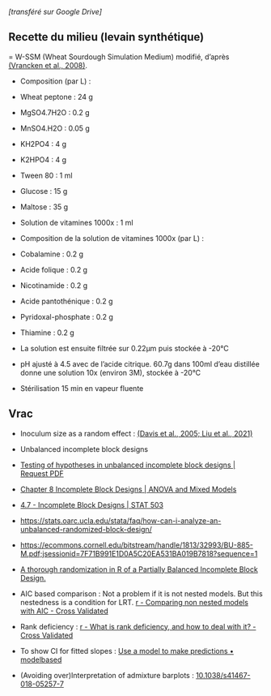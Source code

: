 *[transféré sur Google Drive]*

## Recette du milieu (levain synthétique)

= W-SSM (Wheat Sourdough Simulation Medium) modifié, d’après [(Vrancken et al., 2008)](https://www.zotero.org/google-docs/?FVQ5Ps).

- Composition (par L) :

- Wheat peptone : 24 g

- MgSO4.7H2O : 0.2 g

- MnSO4.H2O : 0.05 g

- KH2PO4 : 4 g

- K2HPO4 : 4 g

- Tween 80 : 1 ml

- Glucose : 15 g

- Maltose : 35 g

- Solution de vitamines 1000x : 1 ml

- Composition de la solution de vitamines 1000x (par L) :

- Cobalamine : 0.2 g

- Acide folique : 0.2 g

- Nicotinamide : 0.2 g

- Acide pantothénique : 0.2 g

- Pyridoxal-phosphate : 0.2 g

- Thiamine : 0.2 g

- La solution est ensuite filtrée sur 0.22µm puis stockée à -20°C

- pH ajusté à 4.5 avec de l’acide citrique. 60.7g dans 100ml d’eau distillée donne une solution 10x (environ 3M), stockée à -20°C

- Stérilisation 15 min en vapeur fluente

## Vrac

- Inoculum size as a random effect : [(Davis et al., 2005; Liu et al., 2021)](https://www.zotero.org/google-docs/?Eq7eGH)

- Unbalanced incomplete block designs

- [Testing of hypotheses in unbalanced incomplete block designs | Request PDF](https://www.researchgate.net/publication/288692473_Testing_of_hypotheses_in_unbalanced_incomplete_block_designs)

- [Chapter 8 Incomplete Block Designs | ANOVA and Mixed Models](https://stat.ethz.ch/~meier/teaching/anova/incomplete-block-designs.html)

- [4.7 - Incomplete Block Designs | STAT 503](https://online.stat.psu.edu/stat503/lesson/4/4.7)

- https://stats.oarc.ucla.edu/stata/faq/how-can-i-analyze-an-unbalanced-randomized-block-design/

- https://ecommons.cornell.edu/bitstream/handle/1813/32993/BU-885-M.pdf;jsessionid=7F71B991E1D0A5C20EA531BA019B7818?sequence=1

- [A thorough randomization in R of a Partially Balanced Incomplete Block Design.](http://rstudio-pubs-static.s3.amazonaws.com/312_5cf6573d98d247d0a23c1d36ed7e7485.html)

- AIC based comparison : Not a problem if it is not nested models. But this nestedness is a condition for LRT. [r - Comparing non nested models with AIC - Cross Validated](https://stats.stackexchange.com/questions/116935/comparing-non-nested-models-with-aic)

- Rank deficiency : [r - What is rank deficiency, and how to deal with it? - Cross Validated](https://stats.stackexchange.com/questions/35071/what-is-rank-deficiency-and-how-to-deal-with-it)

- To show CI for fitted slopes : [Use a model to make predictions • modelbased](https://easystats.github.io/modelbased/articles/estimate_response.html)

- (Avoiding over)Interpretation of admixture barplots : [10.1038/s41467-018-05257-7](https://www.nature.com/articles/s41467-018-05257-7)
